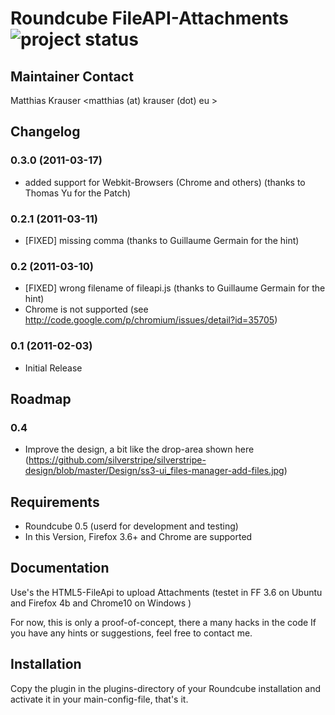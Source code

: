 # Roundcube FileAPI-Attachments ![project status](http://stillmaintained.com/mkrauser/roundcube_fileapi_attachments.png) #

## Maintainer Contact

Matthias Krauser
<matthias (at) krauser (dot) eu >

## Changelog

### 0.3.0 (2011-03-17)
* added support for Webkit-Browsers (Chrome and others) (thanks to Thomas Yu for the Patch)

### 0.2.1 (2011-03-11)
* [FIXED] missing comma (thanks to Guillaume Germain for the hint)

### 0.2 (2011-03-10)
* [FIXED] wrong filename of fileapi.js (thanks to Guillaume Germain for the hint)
* Chrome is not supported (see http://code.google.com/p/chromium/issues/detail?id=35705)

### 0.1 (2011-02-03)
* Initial Release

## Roadmap

### 0.4
* Improve the design, a bit like the drop-area shown here (https://github.com/silverstripe/silverstripe-design/blob/master/Design/ss3-ui_files-manager-add-files.jpg)

## Requirements

- Roundcube 0.5 (userd for development and testing)
- In this Version, Firefox 3.6+ and Chrome are supported

## Documentation

Use's the HTML5-FileApi to upload Attachments
(testet in FF 3.6 on Ubuntu and Firefox 4b and Chrome10 on Windows )

For now, this is only a proof-of-concept, there a many hacks in the code
If you have any hints or suggestions, feel free to contact me.

## Installation

Copy the plugin in the plugins-directory of your Roundcube installation and activate it in your main-config-file, that's it.